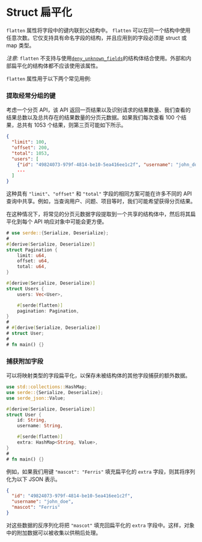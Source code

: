 # Struct 扁平化

`flatten` 属性将字段中的键内联到父结构中。
`flatten` 可以在同一个结构中使用任意次数。它仅支持具有命名字段的结构，并且应用到的字段必须是 struct 或 map 类型。

_注意:_ `flatten` 不支持与使用[`deny_unknown_fields`]的结构体结合使用。外部和内部扁平化的结构体都不应该使用该属性。

[`deny_unknown_fields`]: container-attrs.md#deny_unknown_fields

`flatten` 属性用于以下两个常见用例:

### 提取经常分组的键

考虑一个分页 API，该 API 返回一页结果以及识别请求的结果数量、我们查看的结果总数以及总共存在的结果数量的分页元数据。如果我们每次查看 100 个结果，总共有 1053 个结果，则第三页可能如下所示。

```json
{
  "limit": 100,
  "offset": 200,
  "total": 1053,
  "users": [
    {"id": "49824073-979f-4814-be10-5ea416ee1c2f", "username": "john_doe"},
    ...
  ]
}
```

这种具有 `"limit"`、`"offset"` 和 `"total"` 字段的相同方案可能在许多不同的 API 查询中共享。例如，当查询用户、问题、项目等时，我们可能希望获得分页结果。

在这种情况下，将常见的分页元数据字段提取到一个共享的结构体中，然后将其扁平化到每个 API 响应对象中可能会更方便。

```rust
# use serde::{Serialize, Deserialize};
#
#[derive(Serialize, Deserialize)]
struct Pagination {
    limit: u64,
    offset: u64,
    total: u64,
}

#[derive(Serialize, Deserialize)]
struct Users {
    users: Vec<User>,

    #[serde(flatten)]
    pagination: Pagination,
}
#
# #[derive(Serialize, Deserialize)]
# struct User;
#
# fn main() {}
```

### 捕获附加字段

可以将映射类型的字段扁平化，以保存未被结构体的其他字段捕获的额外数据。

```rust
use std::collections::HashMap;
use serde::{Serialize, Deserialize};
use serde_json::Value;

#[derive(Serialize, Deserialize)]
struct User {
    id: String,
    username: String,

    #[serde(flatten)]
    extra: HashMap<String, Value>,
}
#
# fn main() {}
```

例如，如果我们用键 `"mascot": "Ferris"` 填充扁平化的 `extra` 字段，则其将序列化为以下 JSON 表示。

```json
{
  "id": "49824073-979f-4814-be10-5ea416ee1c2f",
  "username": "john_doe",
  "mascot": "Ferris"
}
```

对这些数据的反序列化将把 `"mascot"` 填充回扁平化的 `extra` 字段中。这样，对象中的附加数据可以被收集以供稍后处理。
